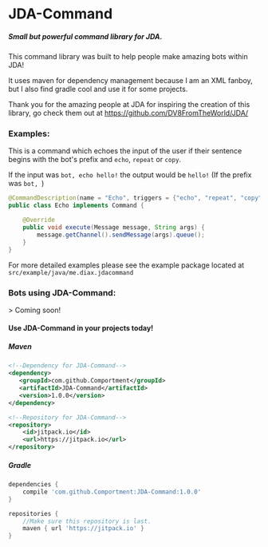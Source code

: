 <h1>JDA-Command</h1>
<h5>Small but powerful command library for JDA.</h5>

This command library was built to help people make amazing bots within JDA!

It uses maven for dependency management because I am an XML fanboy, but I also find gradle cool and use it for some projects.

Thank you for the amazing people at JDA for inspiring the creation of this library, go check them out at <link>https://github.com/DV8FromTheWorld/JDA/</link> 

<h3>Examples:</h3>

This is a command which echoes the input of the user if their sentence begins with the bot's prefix and `echo`, `repeat` or `copy`.


If the input was `bot, echo hello!` the output would be `hello!` (If the prefix was `bot, `) 
```java
@CommandDescription(name = "Echo", triggers = {"echo", "repeat", "copy"}, args = 1)
public class Echo implements Command {

    @Override
    public void execute(Message message, String args) {
        message.getChannel().sendMessage(args).queue();
    }
}
```

For more detailed examples please see the example package located at `src/example/java/me.diax.jdacommand`

<h3>Bots using JDA-Command:</h3>
> Coming soon!

<h4>Use JDA-Command in your projects today!</h4>

<h5>Maven</h5>

```xml
<!--Dependency for JDA-Command-->
<dependency>
   <groupId>com.github.Comportment</groupId>
   <artifactId>JDA-Command</artifactId>
   <version>1.0.0</version>
</dependency>

<!--Repository for JDA-Command-->
<repository>
    <id>jitpack.io</id>
    <url>https://jitpack.io</url>
</repository>
```

<h5>Gradle</h5>

```gradle
dependencies {
    compile 'com.github.Comportment:JDA-Command:1.0.0'
}

repositories {
    //Make sure this repository is last.
    maven { url 'https://jitpack.io' }
}
```